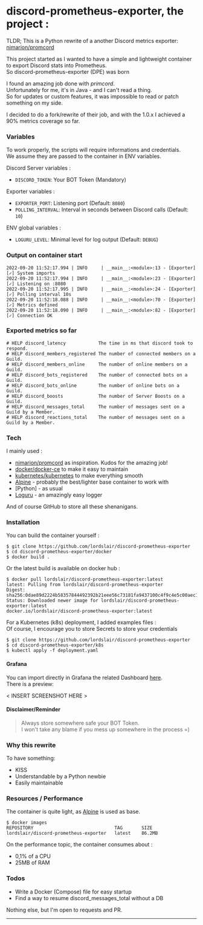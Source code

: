 # discord-prometheus-exporter, the project :

TLDR; This is a Python rewrite of a another Discord metrics exporter: [nimarion/promcord][promcord]

This project started as I wanted to have a simple and lightweight container to export Discord stats into Prometheus.  
So discord-prometheus-exporter (DPE) was born

I found an amazing job done with *primcord*.  
Unfortunately for me, it's in Java - and I can't read a thing.  
So for updates or custom features, it was impossible to read or patch something on my side.

I decided to do a fork/rewrite of their job, and with the 1.0.x I achieved a 90% metrics coverage so far.

### Variables

To work properly, the scripts will require informations and credentials.  
We assume they are passed to the container in ENV variables.

Discord Server variables :
- `DISCORD_TOKEN`: Your BOT Token (Mandatory)

Exporter variables :
- `EXPORTER_PORT`: Listening port (Default: `8080`)
- `POLLING_INTERVAL`: Interval in seconds between Discord calls (Default: `10`)

ENV global variables :
- `LOGURU_LEVEL`: Minimal level for log output (Default: `DEBUG`)

### Output on container start

```
2022-09-20 11:52:17.994 | INFO     | __main__:<module>:13 - [Exporter][✓] System imports
2022-09-20 11:52:17.994 | INFO     | __main__:<module>:23 - [Exporter][✓] Listening on :8080
2022-09-20 11:52:17.995 | INFO     | __main__:<module>:24 - [Exporter][✓] Polling interval 10s
2022-09-20 11:52:18.088 | INFO     | __main__:<module>:70 - [Exporter][✓] Metrics defined
2022-09-20 11:52:18.090 | INFO     | __main__:<module>:82 - [Exporter][✓] Connection OK
```

### Exported metrics so far

```
# HELP discord_latency            The time in ms that discord took to respond.
# HELP discord_members_registered The number of connected members on a Guild.
# HELP discord_members_online     The number of online members on a Guild.
# HELP discord_bots_registered    The number of connected bots on a Guild.
# HELP discord_bots_online        The number of online bots on a Guild.
# HELP discord_boosts             The number of Server Boosts on a Guild.
# HELP discord_messages_total     The number of messages sent on a Guild by a Member.
# HELP discord_reactions_total    The number of messages sent on a Guild by a Member.
```

### Tech

I mainly used :

* [nimarion/promcord][promcord] as inspiration. Kudos for the amazing job!
* [docker/docker-ce][docker] to make it easy to maintain
* [kubernetes/kubernetes][kubernetes] to make everything smooth
* [Alpine][alpine] - probably the best/lighter base container to work with
* [Python] - as usual
* [Loguru][loguru] - an amazingly easy logger

And of course GitHub to store all these shenanigans.

### Installation

You can build the container yourself :
```
$ git clone https://github.com/lordslair/discord-prometheus-exporter
$ cd discord-prometheus-exporter/docker
$ docker build .
```

Or the latest build is available on docker hub :
```
$ docker pull lordslair/discord-prometheus-exporter:latest
latest: Pulling from lordslair/discord-prometheus-exporter
Digest: sha256:0dae89d2224b58357844492392b21eee56c73181fa9437100c4f9c4e5c00aec1
Status: Downloaded newer image for lordslair/discord-prometheus-exporter:latest
docker.io/lordslair/discord-prometheus-exporter:latest
```

For a Kubernetes (k8s) deployment, I added examples files :  
Of course, I encourage you to store Secrets to store your credentials
```
$ git clone https://github.com/lordslair/discord-prometheus-exporter
$ cd discord-prometheus-exporter/k8s
$ kubectl apply -f deployment.yaml
```

#### Grafana

You can import directly in Grafana the related Dashboard [here][dashboard].  
There is a preview:  

< INSERT SCREENSHOT HERE >

#### Disclaimer/Reminder

> Always store somewhere safe your BOT Token.  
> I won't take any blame if you mess up somewhere in the process =)  

### Why this rewrite

To have something:
- KISS
- Understandable by a Python newbie
- Easily maintainable  


### Resources / Performance

The container is quite light, as [Alpine][alpine] is used as base.  

```
$ docker images
REPOSITORY                              TAG       SIZE
lordslair/discord-prometheus-exporter   latest    86.2MB
```

On the performance topic, the container consumes about :
 - 0,1% of a CPU
 - 25MB of RAM

### Todos

 - Write a Docker (Compose) file for easy startup
 - Find a way to resume discord_messages_total without a DB

Nothing else, but I'm open to requests and PR.  

---
   [kubernetes]: <https://github.com/kubernetes/kubernetes>
   [docker]: <https://github.com/docker/docker-ce>
   [alpine]: <https://github.com/alpinelinux>
   [promcord]: <https://github.com/nimarion/promcord>
   [loguru]: <https://github.com/Delgan/loguru>
   [dashboard]: <https://github.com/lordslair/discord-prometheus-exporter/grafana/dashboard-DPE.json>
